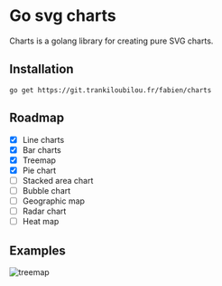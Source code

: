 # Go svg charts

Charts is a golang library for creating pure SVG charts.

## Installation

```
go get https://git.trankiloubilou.fr/fabien/charts
```

## Roadmap

- [x] Line charts
- [x] Bar charts
- [x] Treemap
- [x] Pie chart
- [ ] Stacked area chart
- [ ] Bubble chart
- [ ] Geographic map
- [ ] Radar chart
- [ ] Heat map

## Examples
![treemap](https://git.trankiloubilou.fr/fabien/charts/raw/branch/main/examples/treemapchart.svg)